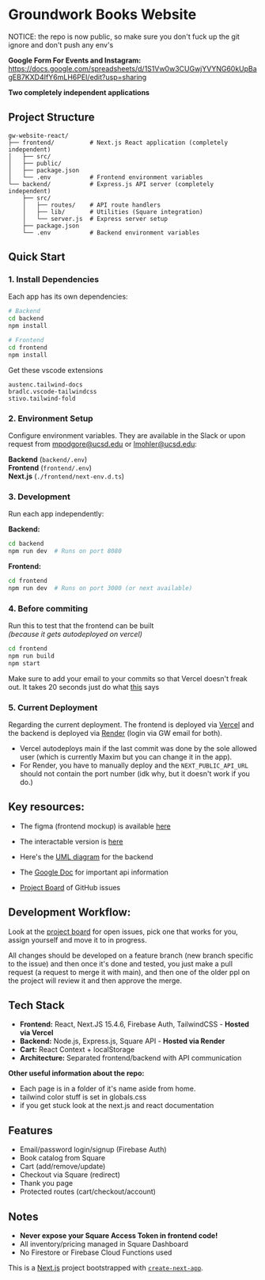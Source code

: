 # Groundwork Books Website

NOTICE: the repo is now public, so make sure you don't fuck up the git ignore and don't push any env's

**Google Form For Events and Instagram:**
https://docs.google.com/spreadsheets/d/1S1Vw0w3CUGwjYVYNG60kUpBagEB7KXD4IfY6mLH6PEI/edit?usp=sharing


**Two completely independent applications**

## Project Structure

```
gw-website-react/
├── frontend/          # Next.js React application (completely independent)
│   ├── src/
│   ├── public/
│   ├── package.json
│   └── .env           # Frontend environment variables
└── backend/           # Express.js API server (completely independent)
    ├── src/
    │   ├── routes/    # API route handlers
    │   ├── lib/       # Utilities (Square integration)
    │   └── server.js  # Express server setup
    ├── package.json
    └── .env           # Backend environment variables
```

## Quick Start

### 1. Install Dependencies



Each app has its own dependencies:
```bash
# Backend
cd backend
npm install

# Frontend  
cd frontend
npm install
```
Get these vscode extensions

```
austenc.tailwind-docs
bradlc.vscode-tailwindcss
stivo.tailwind-fold
```
### 2. Environment Setup
Configure environment variables. They are available in the Slack or upon request from mpodgore@ucsd.edu or lmohler@ucsd.edu:

**Backend** (`backend/.env`)  
**Frontend** (`frontend/.env`)  
**Next.js** (`./frontend/next-env.d.ts`)

### 3. Development
Run each app independently:

**Backend:**
```bash
cd backend
npm run dev  # Runs on port 8080
```

**Frontend:**
```bash
cd frontend  
npm run dev  # Runs on port 3000 (or next available)
```

### 4. Before commiting
Run this to test that the frontend can be built   
*(because it gets autodeployed on vercel)*

```bash
cd frontend
npm run build 
npm start    
```

Make sure to add your email to your commits so that Vercel doesn't freak out. It takes 20 seconds just do what [this](https://docs.github.com/en/account-and-profile/how-tos/setting-up-and-managing-your-personal-account-on-github/managing-email-preferences/setting-your-commit-email-address#setting-your-commit-email-address-in-git) says

### 5. Current Deployment

Regarding the current deployment. The frontend is deployed via [Vercel](https://vercel.com/groundwork-books/gw-website-react-frontend) and the backend is deployed via [Render](https://dashboard.render.com/) (login via GW email for both).   
- Vercel autodeploys main if the last commit was done by the sole allowed user (which is currently Maxim but you can change it in the app).   
- For Render, you have to manually deploy and the `NEXT_PUBLIC_API_URL` should not contain the port number (idk why, but it doesn't work if you do.)
## Key resources:

- The figma (frontend mockup) is available [here](https://www.figma.com/design/Al34xSygT7JdXAEx5f4dCN/Groundworks-Website-Redesign---Adelina?node-id=1242-591&t=MRPcgBKGXxqGE7XO-1)
- The interactable version is [here](https://www.figma.com/proto/Al34xSygT7JdXAEx5f4dCN/Groundworks-Website-Redesign---Adelina?page-id=1242%3A591&node-id=1248-841&p=f&viewport=640%2C457%2C0.06&t=TLR5ffCjCBj7H6jy-1&scaling=scale-down&content-scaling=responsive&starting-point-node-id=1242%3A592)

- Here's the [UML diagram](https://lucid.app/lucidchart/289f0f0f-0f51-4941-9058-acae8b7a1fa6/edit?viewport_loc=-1419%2C-182%2C3728%2C1933%2C0_0&invitationId=inv_685847b7-897c-4279-9bb1-4733dbcaf95d) for the backend
- The [Google Doc](https://docs.google.com/document/d/1AeKpgdtLg-37bRi7_E3IqE8llGRSC2xY2aoAoLFohLA/edit?usp=sharing) for important api information
- [Project Board](https://github.com/orgs/Groundwork-Books/projects/2/views/1) of GitHub issues


## Development Workflow:
Look at the [project board](https://github.com/orgs/Groundwork-Books/projects/2/views/1) for open issues, pick one that works for you, assign yourself and move it to in progress.


All changes should be developed on a feature branch (new branch specific to the issue) and then once it's done and tested, you just make a pull request (a request to merge it with main), and then one of the older ppl on the project will review it and then approve the merge.


## Tech Stack
- **Frontend:** React, Next.JS 15.4.6, Firebase Auth, TailwindCSS - **Hosted via Vercel**
- **Backend:** Node.js, Express.js, Square API - **Hosted via Render**
- **Cart:** React Context + localStorage
- **Architecture:** Separated frontend/backend with API communication


**Other useful information about the repo:**

- Each page is in a folder of it's name aside from home.
- tailwind color stuff is set in globals.css
- if you get stuck look at the next.js and react documentation

## Features
- Email/password login/signup (Firebase Auth)
- Book catalog from Square
- Cart (add/remove/update)
- Checkout via Square (redirect)
- Thank you page
- Protected routes (cart/checkout/account)




## Notes
- **Never expose your Square Access Token in frontend code!**
- All inventory/pricing managed in Square Dashboard
- No Firestore or Firebase Cloud Functions used 

This is a [Next.js](https://nextjs.org) project bootstrapped with [`create-next-app`](https://nextjs.org/docs/app/api-reference/cli/create-next-app).



